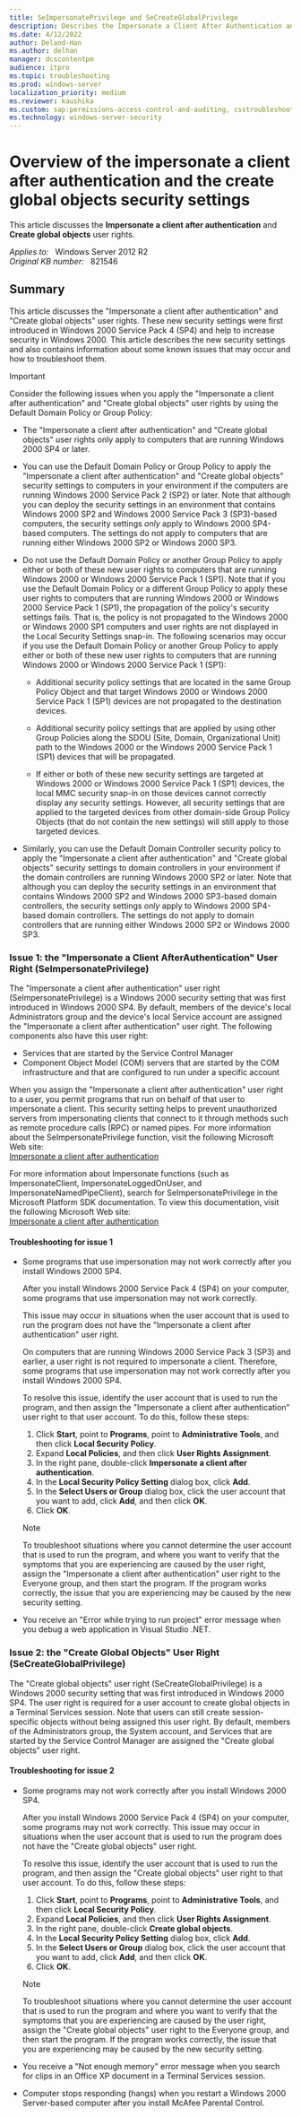 ```yaml
---
title: SeImpersonatePrivilege and SeCreateGlobalPrivilege
description: Describes the Impersonate a Client After Authentication and the Create Global Objects security settings.
ms.date: 4/12/2022
author: Deland-Han
ms.author: delhan
manager: dcscontentpm
audience: itpro
ms.topic: troubleshooting
ms.prod: windows-server
localization_priority: medium
ms.reviewer: kaushika
ms.custom: sap:permissions-access-control-and-auditing, csstroubleshoot
ms.technology: windows-server-security
---
```

# Overview of the impersonate a client after authentication and the create global objects security settings

This article discusses the **Impersonate a client after authentication** and **Create global objects** user rights.

_Applies to:_ &nbsp; Windows Server 2012 R2  
_Original KB number:_ &nbsp; 821546

## Summary

This article discusses the "Impersonate a client after authentication" and "Create global objects" user rights. These new security settings were first introduced in Windows 2000 Service Pack 4 (SP4) and help to increase security in Windows 2000. This article describes the new security settings and also contains information about some known issues that may occur and how to troubleshoot them.

> [!IMPORTANT]
> Consider the following issues when you apply the "Impersonate a client after authentication" and "Create global objects" user rights by using the Default Domain Policy or Group Policy:

- The "Impersonate a client after authentication" and "Create global objects" user rights only apply to computers that are running Windows 2000 SP4 or later.
- You can use the Default Domain Policy or Group Policy to apply the "Impersonate a client after authentication" and "Create global objects" security settings to computers in your environment if the computers are running Windows 2000 Service Pack 2 (SP2) or later. Note that although you can deploy the security settings in an environment that contains Windows 2000 SP2 and Windows 2000 Service Pack 3 (SP3)-based computers, the security settings *only* apply to Windows 2000 SP4-based computers. The settings do not apply to computers that are running either Windows 2000 SP2 or Windows 2000 SP3.
- Do not use the Default Domain Policy or another Group Policy to apply either or both of these new user rights to computers that are running Windows 2000 or Windows 2000 Service Pack 1 (SP1). Note that if you use the Default Domain Policy or a different Group Policy to apply these user rights to computers that are running Windows 2000 or Windows 2000 Service Pack 1 (SP1), the propagation of the policy's security settings fails. That is, the policy is not propagated to the Windows 2000 or Windows 2000 SP1 computers and user rights are not displayed in the Local Security Settings snap-in. The following scenarios may occur if you use the Default Domain Policy or another Group Policy to apply either or both of these new user rights to computers that are running Windows 2000 or Windows 2000 Service Pack 1 (SP1):
  - Additional security policy settings that are located in the same Group Policy Object and that target Windows 2000 or Windows 2000 Service Pack 1 (SP1) devices are not propagated to the destination devices.

  - Additional security policy settings that are applied by using other Group Policies along the SDOU (Site, Domain, Organizational Unit) path to the Windows 2000 or the Windows 2000 Service Pack 1 (SP1) devices that will be propagated.

  - If either or both of these new security settings are targeted at Windows 2000 or Windows 2000 Service Pack 1 (SP1) devices, the local MMC security snap-in on those devices cannot correctly display any security settings. However, all security settings that are applied to the targeted devices from other domain-side Group Policy Objects (that do not contain the new settings) will still apply to those targeted devices.

- Similarly, you can use the Default Domain Controller security policy to apply the "Impersonate a client after authentication" and "Create global objects" security settings to domain controllers in your environment if the domain controllers are running Windows 2000 SP2 or later. Note that although you can deploy the security settings in an environment that contains Windows 2000 SP2 and Windows 2000 SP3-based domain controllers, the security settings *only* apply to Windows 2000 SP4-based domain controllers. The settings do not apply to domain controllers that are running either Windows 2000 SP2 or Windows 2000 SP3.

### Issue 1: the "Impersonate a Client AfterAuthentication" User Right (SeImpersonatePrivilege)

The "Impersonate a client after authentication" user right (SeImpersonatePrivilege) is a Windows 2000 security setting that was first introduced in Windows 2000 SP4. By default, members of the device's local Administrators group and the device's local Service account are assigned the "Impersonate a client after authentication" user right. The following components also have this user right:

- Services that are started by the Service Control Manager
- Component Object Model (COM) servers that are started by the COM infrastructure and that are configured to run under a specific account

When you assign the "Impersonate a client after authentication" user right to a user, you permit programs that run on behalf of that user to impersonate a client. This security setting helps to prevent unauthorized servers from impersonating clients that connect to it through methods such as remote procedure calls (RPC) or named pipes. For more information about the SeImpersonatePrivilege function, visit the following Microsoft Web site:  
[Impersonate a client after authentication](/windows/security/threat-protection/security-policy-settings/impersonate-a-client-after-authentication)
  
For more information about Impersonate functions (such as ImpersonateClient, ImpersonateLoggedOnUser, and ImpersonateNamedPipeClient), search for SeImpersonatePrivilege in the Microsoft Platform SDK documentation. To view this documentation, visit the following Microsoft Web site:  
[Impersonate a client after authentication](/windows/security/threat-protection/security-policy-settings/impersonate-a-client-after-authentication)  

#### Troubleshooting for issue 1

- Some programs that use impersonation may not work correctly after you install Windows 2000 SP4.  

    After you install Windows 2000 Service Pack 4 (SP4) on your computer, some programs that use impersonation may not work correctly.

    This issue may occur in situations when the user account that is used to run the program does not have the "Impersonate a client after authentication" user right.

    On computers that are running Windows 2000 Service Pack 3 (SP3) and earlier, a user right is not required to impersonate a client. Therefore, some programs that use impersonation may not work correctly after you install Windows 2000 SP4.

    To resolve this issue, identify the user account that is used to run the program, and then assign the "Impersonate a client after authentication" user right to that user account. To do this, follow these steps:  

    1. Click **Start**, point to **Programs**, point to **Administrative Tools**, and then click **Local Security Policy**.
    2. Expand **Local Policies**, and then click **User Rights Assignment**.
    3. In the right pane, double-click **Impersonate a client after authentication**.
    4. In the **Local Security Policy Setting** dialog box, click **Add**.
    5. In the **Select Users or Group** dialog box, click the user account that you want to add, click **Add**, and then click **OK**.
    6. Click **OK**.

    > [!NOTE]
    > To troubleshoot situations where you cannot determine the user account that is used to run the program, and where you want to verify that the symptoms that you are experiencing are caused by the user right, assign the "Impersonate a client after authentication" user right to the Everyone group, and then start the program. If the program works correctly, the issue that you are experiencing may be caused by the new security setting.

- You receive an "Error while trying to run project" error message when you debug a web application in Visual Studio .NET.

### Issue 2: the "Create Global Objects" User Right (SeCreateGlobalPrivilege)

The "Create global objects" user right (SeCreateGlobalPrivilege) is a Windows 2000 security setting that was first introduced in Windows 2000 SP4. The user right is required for a user account to create global objects in a Terminal Services session. Note that users can still create session-specific objects without being assigned this user right. By default, members of the Administrators group, the System account, and Services that are started by the Service Control Manager are assigned the "Create global objects" user right.

#### Troubleshooting for issue 2

- Some programs may not work correctly after you install Windows 2000 SP4.  

  After you install Windows 2000 Service Pack 4 (SP4) on your computer, some programs may not work correctly. This issue may occur in situations when the user account that is used to run the program does not have the "Create global objects" user right.

  To resolve this issue, identify the user account that is used to run the program, and then assign the "Create global objects" user right to that user account. To do this, follow these steps:
  1. Click **Start**, point to **Programs**, point to **Administrative Tools**, and then click **Local Security Policy**.
  2. Expand **Local Policies**, and then click **User Rights Assignment**.
  3. In the right pane, double-click **Create global objects**.
  4. In the **Local Security Policy Setting** dialog box, click **Add**.
  5. In the **Select Users or Group** dialog box, click the user account that you want to add, click **Add**, and then click **OK**.
  6. Click **OK**.

    > [!NOTE]
    > To troubleshoot situations where you cannot determine the user account that is used to run the program and where you want to verify that the symptoms that you are experiencing are caused by the user right, assign the "Create global objects" user right to the Everyone group, and then start the program. If the program works correctly, the issue that you are experiencing may be caused by the new security setting.
- You receive a "Not enough memory" error message when you search for clips in an Office XP document in a Terminal Services session.  

- Computer stops responding (hangs) when you restart a Windows 2000 Server-based computer after you install McAfee Parental Control.  
